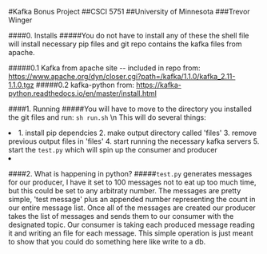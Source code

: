#Kafka Bonus Project
##CSCI 5751
##University of Minnesota 
###Trevor Winger

####0. Installs 
#####You do not have to install any of these the shell file will install necessary pip files and git repo contains the kafka files from apache. 

#####0.1 Kafka from apache site -- included in repo from: https://www.apache.org/dyn/closer.cgi?path=/kafka/1.1.0/kafka_2.11-1.1.0.tgz
#####0.2 kafka-python from: https://kafka-python.readthedocs.io/en/master/install.html


####1. Running
#####You will have to move to the directory you installed the git files and run: `sh run.sh` \n
This will do several things: 
    <li>
        1. install pip dependcies
        2. make output directory called 'files' 
        3. remove previous output files in 'files'
        4. start running the necessary kafka servers 
        5. start the `test.py` which will spin up the consumer and producer
    <li>

####2. What is happening in python? 
#####`test.py` generates messages for our producer, I have it set to 100 messages not to eat up too much time, but this could be set to any arbitraty number. The messages are pretty simple, 'test message' plus an appended number representing the count in our entire message list. Once all of the messages are created our producer takes the list of messages and sends them to our consumer with the designated topic. Our consumer is taking each produced message reading it and writing an file for each message. This simple operation is just meant to show that you could do something here like write to a db. 